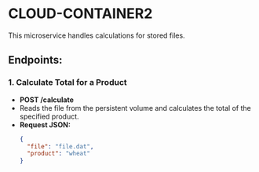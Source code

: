 # CLOUD-CONTAINER2

This microservice handles calculations for stored files.

## Endpoints:

### 1. Calculate Total for a Product

- **POST /calculate**
- Reads the file from the persistent volume and calculates the total of the specified product.
- **Request JSON:**
  ```json
  {
    "file": "file.dat",
    "product": "wheat"
  }
  ```
